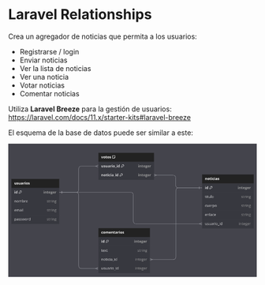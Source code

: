 # Laravel Relationships

Crea un agregador de noticias que permita a los usuarios:

* Registrarse / login
* Enviar noticias
* Ver la lista de noticias
* Ver una noticia
* Votar noticias
* Comentar noticias

Utiliza **Laravel Breeze** para la gestión de usuarios: https://laravel.com/docs/11.x/starter-kits#laravel-breeze

El esquema de la base de datos puede ser similar a este:

![](res/noticias_db.png)
